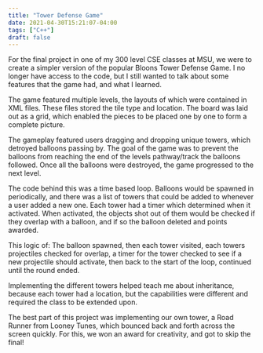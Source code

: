 ```yaml
---
title: "Tower Defense Game"
date: 2021-04-30T15:21:07-04:00
tags: ["C++"]
draft: false
---
```


For the final project in one of my 300 level CSE classes at MSU, we were to create a simpler version of the popular Bloons Tower Defense Game. I no longer have access to the code, but I still wanted to talk about some features that the game had, and what I learned.

The game featured multiple levels, the layouts of which were contained in XML files. These files stored the tile type and location. The board was laid out as a grid, which enabled the pieces to be placed one by one to form a complete picture.

The gameplay featured users dragging and dropping unique towers, which detroyed balloons passing by. The goal of the game was to prevent the balloons from reaching the end of the levels pathway/track the balloons followed. Once all the balloons were destroyed, the game progressed to the next level.

The code behind this was a time based loop. Balloons would be spawned in periodically, and there was a list of towers that could be added to whenever a user added a new one. Each tower had a timer which determined when it activated. When activated, the objects shot out of them would be checked if they overlap with a balloon, and if so the balloon deleted and points awarded.

This logic of: The balloon spawned, then each tower visited, each towers projectiles checked for overlap, a timer for the tower checked to see if a new projectile should activate, then back to the start of the loop, continued until the round ended.

Implementing the different towers helped teach me about inheritance, because each tower had a location, but the capabilities were different and required the class to be extended upon.

The best part of this project was implementing our own tower, a Road Runner from Looney Tunes, which bounced back and forth across the screen quickly. For this, we won an award for creativity, and got to skip the final!